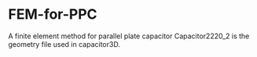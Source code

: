 # FEM-for-PPC
A finite element method for parallel plate capacitor
Capacitor2220_2 is the geometry file used in capacitor3D.
